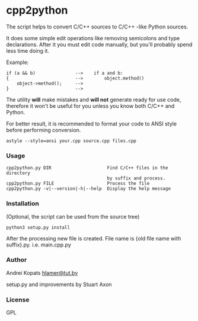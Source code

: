 # cpp2python

The script helps to convert C/C++ sources to C/C++ -like Python sources.

It does some simple edit operations like removing semicolons and type declarations.
After it you must edit code manually, but you'll probably spend less time doing it.

Example:
```
if (a && b)               -->    if a and b:
{                         -->        object.method()
    object->method();     -->
}                         -->
```

The utility **will** make mistakes and **will not** generate ready for use code,
therefore it won't be useful for you unless you know both C/C++ and Python.

For better result, it is recommended to format your code to ANSI style
before performing conversion.

```
astyle --style=ansi your.cpp source.cpp files.cpp
```

### Usage

    cpp2python.py DIR                     Find C/C++ files in the directory
                                          by suffix and process.
    cpp2python.py FILE                    Process the file
    cpp2python.py -v|--version|-h|--help  Display the help message

### Installation
(Optional, the script can be used from the source tree)

    python3 setup.py install


After the processing new file is created.
File name is {old file name with suffix}.py. i.e. main.cpp.py

### Author
Andrei Kopats <hlamer@tut.by>

setup.py and improvements by Stuart Axon

### License
GPL

